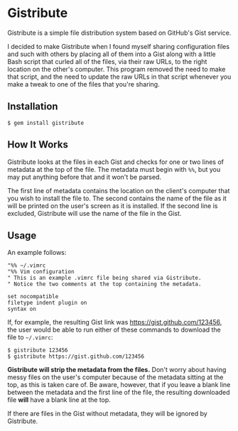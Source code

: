 # Gistribute

Gistribute is a simple file distribution system based on GitHub's Gist service.

I decided to make Gistribute when I found myself sharing configuration files
and such with others by placing all of them into a Gist along with a little
Bash script that curled all of the files, via their raw URLs, to the right
location on the other's computer. This program removed the need to make that
script, and the need to update the raw URLs in that script whenever you make
a tweak to one of the files that you're sharing.

## Installation

    $ gem install gistribute

## How It Works

Gistribute looks at the files in each Gist and checks for one or two lines of
metadata at the top of the file. The metadata must begin with ```%%```, but
you may put anything before that and it won't be parsed.

The first line of metadata contains the location on the client's computer that
you wish to install the file to. The second contains the name of the file as it
will be printed on the user's screen as it is installed. If the second line is
excluded, Gistribute will use the name of the file in the Gist.

## Usage

An example follows:

```VimL
"%% ~/.vimrc
"%% Vim configuration
" This is an example .vimrc file being shared via Gistribute.
" Notice the two comments at the top containing the metadata.

set nocompatible
filetype indent plugin on
syntax on
```

If, for example, the resulting Gist link was https://gist.github.com/123456,
the user would be able to run either of these commands to download the file
to ```~/.vimrc```:

    $ gistribute 123456
    $ gistribute https://gist.github.com/123456

**Gistribute will strip the metadata from the files.** Don't worry about having
messy files on the user's computer because of the metadata sitting at the top,
as this is taken care of. Be aware, however, that if you leave a blank line
between the metadata and the first line of the file, the resulting downloaded
file **will** have a blank line at the top.

If there are files in the Gist without metadata, they will be ignored by
Gistribute.
